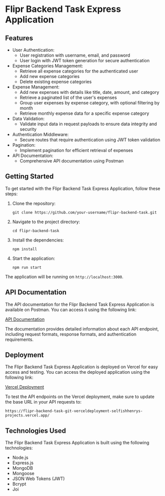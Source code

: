 # Flipr Backend Task Express Application

## Features

- User Authentication:
  - User registration with username, email, and password
  - User login with JWT token generation for secure authentication
- Expense Categories Management:
  - Retrieve all expense categories for the authenticated user
  - Add new expense categories
  - Delete existing expense categories
- Expense Management:
  - Add new expenses with details like title, date, amount, and category
  - Retrieve a paginated list of the user's expenses
  - Group user expenses by expense category, with optional filtering by month
  - Retrieve monthly expense data for a specific expense category
- Data Validation:
  - Validate input data in request payloads to ensure data integrity and security
- Authentication Middleware:
  - Secure routes that require authentication using JWT token validation
- Pagination:
  - Implement pagination for efficient retrieval of expenses
- API Documentation:
  - Comprehensive API documentation using Postman

## Getting Started

To get started with the Flipr Backend Task Express Application, follow these steps:

1. Clone the repository:
   ```
   git clone https://github.com/your-username/flipr-backend-task.git
   ```

2. Navigate to the project directory:
   ```
   cd flipr-backend-task
   ```

3. Install the dependencies:
   ```
   npm install
   ```

4. Start the application:
   ```
   npm run start
   ```

The application will be running on `http://localhost:3000`.

## API Documentation

The API documentation for the Flipr Backend Task Express Application is available on Postman. You can access it using the following link:

[API Documentation](https://documenter.getpostman.com/view/30665072/2sA3JKcMrF)

The documentation provides detailed information about each API endpoint, including request formats, response formats, and authentication requirements.

## Deployment

The Flipr Backend Task Express Application is deployed on Vercel for easy access and testing. You can access the deployed application using the following link:

[Vercel Deployment](https://flipr-backend-task-git-verceldeployment-selfishhenrys-projects.vercel.app/)

To test the API endpoints on the Vercel deployment, make sure to update the base URL in your API requests to:
```
https://flipr-backend-task-git-verceldeployment-selfishhenrys-projects.vercel.app/
```

## Technologies Used

The Flipr Backend Task Express Application is built using the following technologies:

- Node.js
- Express.js
- MongoDB
- Mongoose
- JSON Web Tokens (JWT)
- Bcrypt
- Joi
